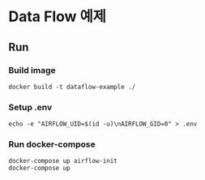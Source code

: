 # Data Flow 예제

## Run
### Build image
```
docker build -t dataflow-example ./     
```

### Setup .env
```
echo -e "AIRFLOW_UID=$(id -u)\nAIRFLOW_GID=0" > .env
```

### Run docker-compose
```
docker-compose up airflow-init
docker-compose up
```